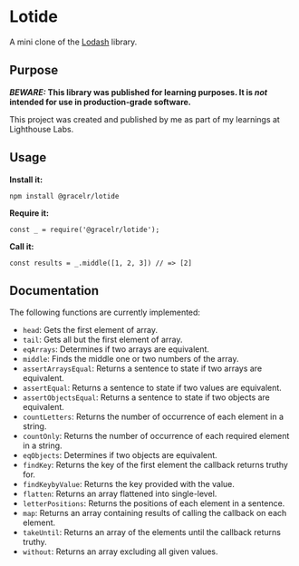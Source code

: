 
# Lotide

A mini clone of the [Lodash](https://lodash.com) library.

## Purpose

**_BEWARE:_ This library was published for learning purposes. It is _not_ intended for use in production-grade software.**

This project was created and published by me as part of my learnings at Lighthouse Labs. 

## Usage

**Install it:**

`npm install @gracelr/lotide`

**Require it:**

`const _ = require('@gracelr/lotide');`

**Call it:**

`const results = _.middle([1, 2, 3]) // => [2]`

## Documentation

The following functions are currently implemented:

* `head`: Gets the first element of array.
* `tail`: Gets all but the first element of array.
* `eqArrays`: Determines if two arrays are equivalent.
* `middle`: Finds the middle one or two numbers of the array.
* `assertArraysEqual`: Returns a sentence to state if two arrays are equivalent.
* `assertEqual`: Returns a sentence to state if two values are equivalent.
* `assertObjectsEqual`: Returns a sentence to state if two objects are equivalent.
* `countLetters`: Returns the number of occurrence of each element in a string.
* `countOnly`: Returns the number of occurrence of each required element in a string.
* `eqObjects`: Determines if two objects are equivalent.
* `findKey`: Returns the key of the first element the callback returns truthy for.
* `findKeybyValue`: Returns the key provided with the value.
* `flatten`: Returns an array flattened into single-level.
* `letterPositions`: Returns the positions of each element in a sentence.
* `map`: Returns an array containing results of calling the callback on each element.
* `takeUntil`: Returns an array of the elements until the callback returns truthy. 
* `without`: Returns an array excluding all given values.